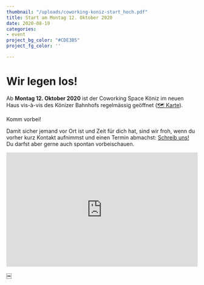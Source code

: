 ```yaml
---
thumbnail: "/uploads/coworking-koniz-start_hoch.pdf"
title: Start am Montag 12. Oktober 2020
date: 2020-08-19
categories:
- event
project_bg_color: "#CDE3B5"
project_fg_color: ''

---
```

# Wir legen los!

Ab **Montag 12. Oktober 2020** ist der Coworking Space Köniz  im neuen Haus vis-à-vis des Könizer Bahnhofs regelmässig geöffnet ([🗺️ Karte](https://s.geo.admin.ch/8b904d58a8)). 

Komm vorbei! 

Damit sicher jemand vor Ort ist und Zeit für dich hat, sind wir froh, wenn du vorher kurz Kontakt aufnimmst und einen Termin abmachst: [Schreib uns!](/contact)  
Du darfst aber gerne auch spontan vorbeischauen.

<iframe src="https://map.geo.admin.ch/embed.html?lang=en&topic=ech&bgLayer=ch.swisstopo.pixelkarte-farbe&layers=ch.swisstopo.zeitreihen,ch.bfs.gebaeude_wohnungs_register,ch.bav.haltestellen-oev,ch.swisstopo.swisstlm3d-wanderwege,KML%7C%7Chttps:%2F%2Fpublic.geo.admin.ch%2FtFXHHDopTrSDOcJyyYh7AA&layers_opacity=1,1,1,0.8,1&layers_visibility=false,false,false,false,true&layers_timestamp=18641231,,,,&E=2598292&N=1197183&zoom=11&crosshair=marker" width="100%" height="300" frameborder="0" style="border:0"></iframe>

￼

## 
